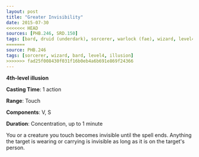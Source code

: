 ```yaml
---
layout: post
title: "Greater Invisibility"
date: 2015-07-30
<<<<<<< HEAD
sources: [PHB.246, SRD.150]
tags: [bard, druid (underdark), sorcerer, warlock (fae), wizard, level4, illusion]
=======
source: PHB.246
tags: [sorcerer, wizard, bard, level4, illusion]
>>>>>>> fad25f008430f031f16b0eb4a6b691e869f24366
---
```


**4th-level illusion**

**Casting Time**: 1 action

**Range**: Touch

**Components**: V, S

**Duration**: Concentration, up to 1 minute

You or a creature you touch becomes invisible until the spell ends. Anything the target is wearing or carrying is invisible as long as it is on the target's person.
